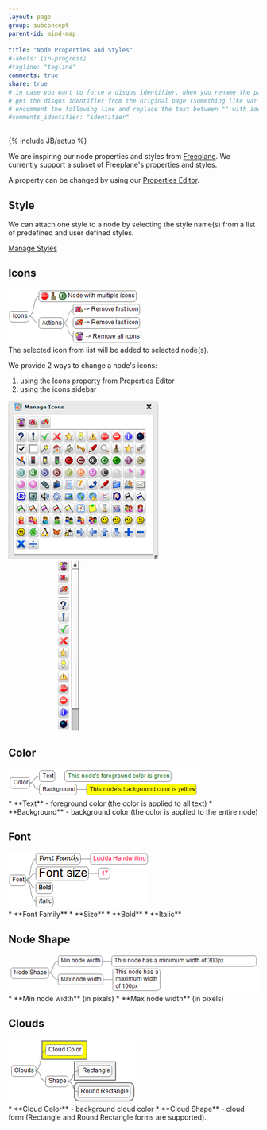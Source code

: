 ```yaml
---
layout: page
group: subconcept
parent-id: mind-map

title: "Node Properties and Styles"
#labels: [in-progress]
#tagline: "tagline"
comments: true
share: true
# in case you want to force a disqus identifier, when you rename the page
# get the disqus identifier from the original page (something like var disqus_identifier = 'ident';),
# uncomment the following line and replace the text between "" with ident
#comments_identifier: "identifier"
---
```


{% include JB/setup %}

We are inspiring our node properties and styles from [Freeplane](http://freeplane.sourceforge.net).
We currently support a subset of Freeplane's properties and styles. 

A property can be changed by using our [Properties Editor](../core/properties_editor.html).

## Style

We can attach one style to a node by selecting the style name(s) from a list of predefined and user defined styles.

[Manage Styles](manage_styles.html)

## Icons

<img class="img-thumbnail center-block pull-right" src="mm_icons2.png"/>

<div markdown="1" class="clearfix">
The selected icon from list will be added to selected node(s).
</div>

We provide 2 ways to change a node's icons:

1. using the Icons property from Properties Editor
2. using the icons sidebar

<p class="text-center">
<img class="img-thumbnail" src="mm_icons1.png"/>
<img class="img-thumbnail" src="mm_icons3.png"  hspace="100"/>
</p>

## Color
<img class="img-thumbnail center-block pull-right" src="mm_color.png"/>

<div markdown="1" class="clearfix">
* **Text** - foreground color (the color is applied to all text)
* **Background** - background color (the color is applied to the entire node)
</div>

## Font

<img class="img-thumbnail center-block pull-right" src="mm_font.png"/>

<div markdown="1" class="clearfix">
* **Font Family**
* **Size** 
* **Bold** 
* **Italic** 
</div>

## Node Shape

<img class="img-thumbnail center-block pull-right" src="mm_node_shape.png"/>

<div markdown="1" class="clearfix">
* **Min node width** (in pixels)
* **Max node width** (in pixels)
</div>

## Clouds

<img class="img-thumbnail center-block pull-right" src="mm_cloud.png"/>

<div markdown="1" class="clearfix">
* **Cloud Color** - background cloud color 
* **Cloud Shape** - cloud form (Rectangle and Round Rectangle forms are supported).
</div>
